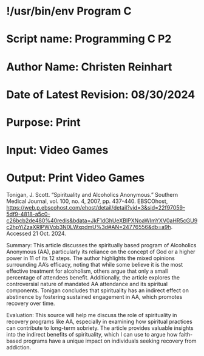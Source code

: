 # !/usr/bin/env Program C
# Script name: Programming C P2
# Author Name: Christen Reinhart
# Date of Latest Revision: 08/30/2024
# Purpose: Print
# Input: Video Games
# Output: Print Video Games

Tonigan, J. Scott. “Spirituality and Alcoholics Anonymous.” Southern Medical Journal, vol. 100, no. 4, 2007, pp. 437-440. EBSCOhost, https://web.p.ebscohost.com/ehost/detail/detail?vid=3&sid=22f97059-5df9-4818-a5c0-c26bcb2de480%40redis&bdata=JkF1dGhUeXBlPXNoaWImYXV0aHR5cGU9c2hpYiZzaXRlPWVob3N0LWxpdmU%3d#AN=24776556&db=a9h. Accessed 21 Oct. 2024.

Summary: This article discusses the spiritually based program of Alcoholics Anonymous (AA), particularly its reliance on the concept of God or a higher power in 11 of its 12 steps. The author highlights the mixed opinions surrounding AA’s efficacy, noting that while some believe it is the most effective treatment for alcoholism, others argue that only a small percentage of attendees benefit. Additionally, the article explores the controversial nature of mandated AA attendance and its spiritual components. Tonigan concludes that spirituality has an indirect effect on abstinence by fostering sustained engagement in AA, which promotes recovery over time.

Evaluation: This source will help me discuss the role of spirituality in recovery programs like AA, especially in examining how spiritual practices can contribute to long-term sobriety. The article provides valuable insights into the indirect benefits of spirituality, which I can use to argue how faith-based programs have a unique impact on individuals seeking recovery from addiction.
